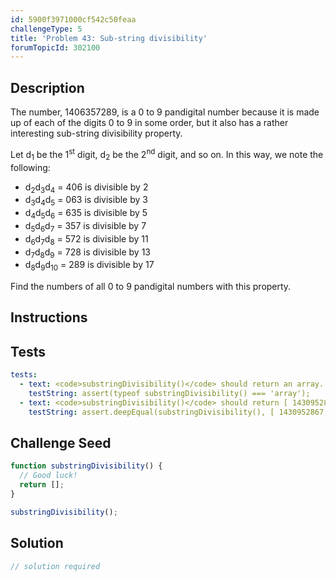 ```yaml
---
id: 5900f3971000cf542c50feaa
challengeType: 5
title: 'Problem 43: Sub-string divisibility'
forumTopicId: 302100
---
```


## Description
<section id='description'>

The number, 1406357289, is a 0 to 9 pandigital number because it is made up of each of the digits 0 to 9 in some order, but it also has a rather interesting sub-string divisibility property.

Let d<sub>1</sub> be the 1<sup>st</sup> digit, d<sub>2</sub> be the 2<sup>nd</sup> digit, and so on. In this way, we note the following:

<ul>
  <li>d<sub>2</sub>d<sub>3</sub>d<sub>4</sub> = 406 is divisible by 2</li>
  <li>d<sub>3</sub>d<sub>4</sub>d<sub>5</sub> = 063 is divisible by 3</li>
  <li>d<sub>4</sub>d<sub>5</sub>d<sub>6</sub> = 635 is divisible by 5</li>
  <li>d<sub>5</sub>d<sub>6</sub>d<sub>7</sub> = 357 is divisible by 7</li>
  <li>d<sub>6</sub>d<sub>7</sub>d<sub>8</sub> = 572 is divisible by 11</li>
  <li>d<sub>7</sub>d<sub>8</sub>d<sub>9</sub> = 728 is divisible by 13</li>
  <li>d<sub>8</sub>d<sub>9</sub>d<sub>10</sub> = 289 is divisible by 17</li>
</ul>

Find the numbers of all 0 to 9 pandigital numbers with this property.

</section>

## Instructions
<section id='instructions'>

</section>

## Tests
<section id='tests'>

```yml
tests:
  - text: <code>substringDivisibility()</code> should return an array.
    testString: assert(typeof substringDivisibility() === 'array');
  - text: <code>substringDivisibility()</code> should return [ 1430952867, 1460357289, 1406357289, 4130952867, 4160357289, 4106357289 ].
    testString: assert.deepEqual(substringDivisibility(), [ 1430952867, 1460357289, 1406357289, 4130952867, 4160357289, 4106357289 ]);

```

</section>

## Challenge Seed
<section id='challengeSeed'>

<div id='js-seed'>

```js
function substringDivisibility() {
  // Good luck!
  return [];
}

substringDivisibility();
```

</div>



</section>

## Solution
<section id='solution'>

```js
// solution required
```

</section>
